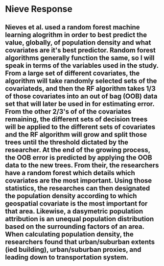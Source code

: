 # Nieve Response

## Nieves et al. used a random forest machine learning alogrithm in order to best predict the value, globally, of population density and what covariates are it's best predictor. Random forest algorithms generally function the same, so I will speak in terms of the variables used in the study. From a large set of different covariates, the algorithm will take randomly selected sets of the covariateds, and then the RF algorithm takes 1/3 of those covariates into an out of bag (OOB) data set that will later be used in for estimating error. From the other 2/3's of of the covariates remaining, the different sets of decision trees will be applied to the different sets of covariates and the RF algorithm will grow and split those trees until the threshold dictated by the researcher. At the end of the growing process, the OOB error is predicted by applying the OOB data to the new trees. From their, the researchers have a random forest which details which covariates are the most important. Using those statistics, the researches can then designated the population density according to which geospatial covariate is the most important for that area. Likewise, a dasymetric population attribution is an unequal population distribution based on the surrounding factors of an area. When calculating population density, the researchers found that urban/suburban extents (ied building), urban/suburban proxies, and leading down to transportation system.
